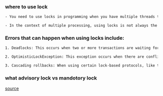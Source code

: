 ### where to use lock
~~~html
- You need to use locks in programming when you have multiple threads that may access shared resources concurrently, potentially causing unpredictable results or data races. Locks help ensure that only one thread at a time can access the resource, maintaining data consistency and integrity.

- In the context of multiple processing, using locks is not always the best approach, as it can limit the parallelism and efficiency of your code
~~~

### Errors that can happen when using locks include:
~~~html
1. Deadlocks: This occurs when two or more transactions are waiting for each other to release the locks they hold, leading to a circular wait and preventing the transactions from proceeding.

2. OptimisticLockException: This exception occurs when there are conflicting updates on entities in an optimistic locking scenario. In optimistic locking, version attributes are included in entities to control concurrent modifications, ensuring that updates or deletes won't be overwritten or lost silently. However, if two transactions try to update the same entity simultaneously, an OptimisticLockException is raised.

3. Cascading rollbacks: When using certain lock-based protocols, like the basic two-phase locking (2PL) protocol, cascading rollbacks can happen. If one transaction has to roll back, other dependent transactions may also need to roll back, leading to a cascade effect.
~~~

### what advisory lock vs mandotory lock


[source](https://academickids.com/encyclopedia/index.php/Lock_%28software_engineering%29)
